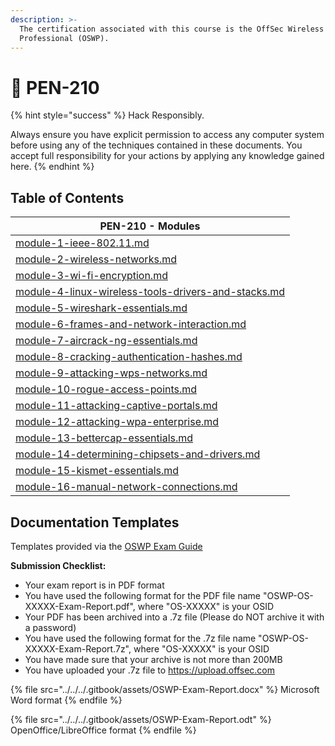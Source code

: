 ```yaml
---
description: >-
  The certification associated with this course is the OffSec Wireless
  Professional (OSWP).
---
```


# 🛜 PEN-210

{% hint style="success" %}
Hack Responsibly.

Always ensure you have explicit permission to access any computer system before using any of the techniques contained in these documents. You accept full responsibility for your actions by applying any knowledge gained here.
{% endhint %}

## Table of Contents

| PEN-210 - Modules                                                                                                    |
| -------------------------------------------------------------------------------------------------------------------- |
| [module-1-ieee-802.11.md](module-1-ieee-802.11.md "mention")                                                         |
| [module-2-wireless-networks.md](module-2-wireless-networks.md "mention")                                             |
| [module-3-wi-fi-encryption.md](module-3-wi-fi-encryption.md "mention")                                               |
| [module-4-linux-wireless-tools-drivers-and-stacks.md](module-4-linux-wireless-tools-drivers-and-stacks.md "mention") |
| [module-5-wireshark-essentials.md](module-5-wireshark-essentials.md "mention")                                       |
| [module-6-frames-and-network-interaction.md](module-6-frames-and-network-interaction.md "mention")                   |
| [module-7-aircrack-ng-essentials.md](module-7-aircrack-ng-essentials.md "mention")                                   |
| [module-8-cracking-authentication-hashes.md](module-8-cracking-authentication-hashes.md "mention")                   |
| [module-9-attacking-wps-networks.md](module-9-attacking-wps-networks.md "mention")                                   |
| [module-10-rogue-access-points.md](module-10-rogue-access-points.md "mention")                                       |
| [module-11-attacking-captive-portals.md](module-11-attacking-captive-portals.md "mention")                           |
| [module-12-attacking-wpa-enterprise.md](module-12-attacking-wpa-enterprise.md "mention")                             |
| [module-13-bettercap-essentials.md](module-13-bettercap-essentials.md "mention")                                     |
| [module-14-determining-chipsets-and-drivers.md](module-14-determining-chipsets-and-drivers.md "mention")             |
| [module-15-kismet-essentials.md](module-15-kismet-essentials.md "mention")                                           |
| [module-16-manual-network-connections.md](module-16-manual-network-connections.md "mention")                         |

## Documentation Templates&#x20;

Templates provided via the [OSWP Exam Guide](https://help.offsec.com/hc/en-us/articles/360046904731-OSWP-Exam-Guide)

**Submission Checklist:**

* Your exam report is in PDF format
* You have used the following format for the PDF file name "OSWP-OS-XXXXX-Exam-Report.pdf", where "OS-XXXXX" is your OSID
* Your PDF has been archived into a .7z file (Please do NOT archive it with a password)
* You have used the following format for the .7z file name "OSWP-OS-XXXXX-Exam-Report.7z", where "OS-XXXXX" is your OSID
* You have made sure that your archive is not more than 200MB
* You have uploaded your .7z file to https://upload.offsec.com

{% file src="../../../.gitbook/assets/OSWP-Exam-Report.docx" %}
Microsoft Word format
{% endfile %}

{% file src="../../../.gitbook/assets/OSWP-Exam-Report.odt" %}
OpenOffice/LibreOffice format
{% endfile %}
